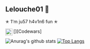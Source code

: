 
## Lelouche01 🦅

✭ 1'm ju57 h4v1n6 fun ✭

[<img align="left" alt="Lelouche01 | Codewars" width="22px" src="https://cdn.jsdelivr.net/npm/simple-icons@3.13.0/icons/codewars.svg" />][Codewars]


![Anurag's github stats](https://github-readme-stats.vercel.app/api?username=Lelouche01&show_icons=true&theme=chartreuse-dark)
[![Top Langs](https://github-readme-stats.vercel.app/api/top-langs/?username=Lelouche01&layout=demo&theme=chartreuse-dark)](https://github.com/anuraghazra/github-readme-stats)
